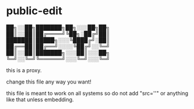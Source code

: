 # public-edit


██╗░░██╗███████╗██╗░░░██╗██╗
██║░░██║██╔════╝╚██╗░██╔╝██║
███████║█████╗░░░╚████╔╝░██║
██╔══██║██╔══╝░░░░╚██╔╝░░╚═╝
██║░░██║███████╗░░░██║░░░██╗
╚═╝░░╚═╝╚══════╝░░░╚═╝░░░╚═╝

this is a proxy.

change this file any way you want!

this file is meant to work on all systems so do not add "src=''" or anything like that unless embedding.
